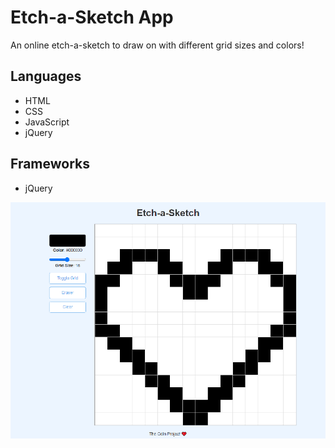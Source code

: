 # Etch-a-Sketch App
An online etch-a-sketch to draw on with different grid sizes and colors!
## Languages
* HTML
* CSS
* JavaScript
* jQuery

## Frameworks
* jQuery

 ![Screenshot](etch-a-sketch.png)

